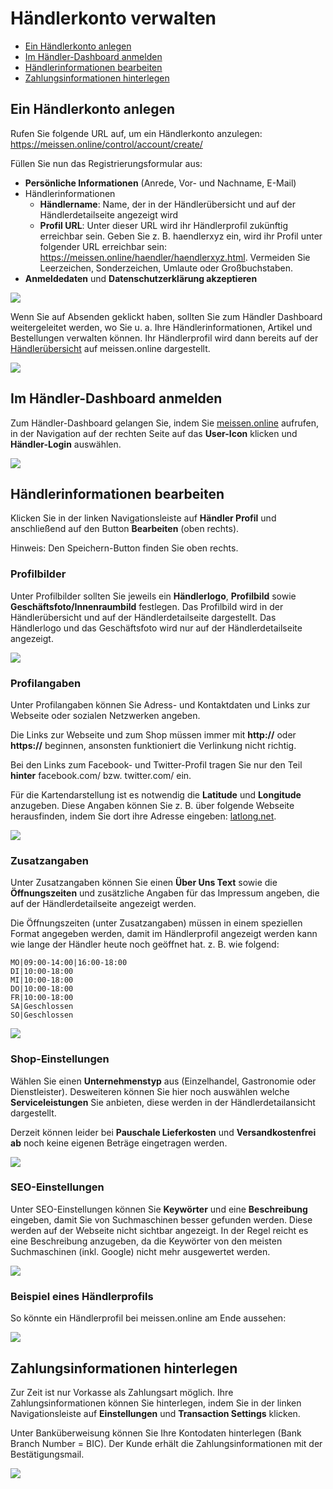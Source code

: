 # Händlerkonto verwalten

- [Ein Händlerkonto anlegen](kundendoku/meissen.online/haendlerkonto-verwalten.md?id=ein-händlerkonto-anlegen)
- [Im Händler-Dashboard anmelden](kundendoku/meissen.online/haendlerkonto-verwalten.md?id=im-händler-dashboard-anmelden)
- [Händlerinformationen bearbeiten](kundendoku/meissen.online/haendlerkonto-verwalten.md?id=händlerinformationen-bearbeiten)
- [Zahlungsinformationen hinterlegen](kundendoku/meissen.online/haendlerkonto-verwalten.md?id=zahlungsinformationen-hinterlegen)

## Ein Händlerkonto anlegen

Rufen Sie folgende URL auf, um ein Händlerkonto anzulegen: https://meissen.online/control/account/create/

Füllen Sie nun das Registrierungsformular aus:
* **Persönliche Informationen** (Anrede, Vor- und Nachname, E-Mail)
* Händlerinformationen
  * **Händlername**: Name, der in der Händlerübersicht und auf der Händlerdetailseite angezeigt wird
  * **Profil URL**: Unter dieser URL wird ihr Händlerprofil zukünftig erreichbar sein. Geben Sie z. B. haendlerxyz ein, 
  wird ihr Profil unter folgender URL erreichbar sein: https://meissen.online/haendler/haendlerxyz.html. Vermeiden Sie 
  Leerzeichen, Sonderzeichen, Umlaute oder Großbuchstaben.
* **Anmeldedaten** und **Datenschutzerklärung akzeptieren**

![](../../_images/kundendoku/meissen.online/haendlerkonto_anlegen.png)

Wenn Sie auf Absenden geklickt haben, sollten Sie zum Händler Dashboard weitergeleitet werden, wo Sie u. a. Ihre 
Händlerinformationen, Artikel und Bestellungen verwalten können. Ihr Händlerprofil wird dann bereits auf der 
[Händlerübersicht](https://meissen.online/uebersicht-haendler/) auf meissen.online dargestellt.

![](../../_images/kundendoku/meissen.online/haendlerkonto_aktiviert.png)

## Im Händler-Dashboard anmelden

Zum Händler-Dashboard gelangen Sie, indem Sie [meissen.online](https://meissen.online) aufrufen, in der Navigation auf 
der rechten Seite auf das **User-Icon** klicken und **Händler-Login** auswählen.

![](../../_images/kundendoku/meissen.online/haendlerlogin.png)

## Händlerinformationen bearbeiten

Klicken Sie in der linken Navigationsleiste auf **Händler Profil** und anschließend auf den Button **Bearbeiten** 
(oben rechts).

Hinweis: Den Speichern-Button finden Sie oben rechts.

### Profilbilder

Unter Profilbilder sollten Sie jeweils ein **Händlerlogo**, **Profilbild** sowie **Geschäftsfoto/Innenraumbild** 
festlegen. Das Profilbild wird in der Händlerübersicht und auf der Händlerdetailseite dargestellt. Das Händlerlogo und 
das Geschäftsfoto wird nur auf der Händlerdetailseite angezeigt.

![](../../_images/kundendoku/meissen.online/haendlerinfos_bearbeiten_profilbilder.png)

### Profilangaben

Unter Profilangaben können Sie Adress- und Kontaktdaten und Links zur Webseite oder sozialen Netzwerken angeben.

Die Links zur Webseite und zum Shop müssen immer mit **http://** oder **https://** beginnen, ansonsten funktioniert die 
Verlinkung nicht richtig.

Bei den Links zum Facebook- und Twitter-Profil tragen Sie nur den Teil **hinter** facebook.com/ bzw. twitter.com/ ein.

Für die Kartendarstellung ist es notwendig die **Latitude** und **Longitude** anzugeben. Diese Angaben können Sie z. B. über 
folgende Webseite herausfinden, indem Sie dort ihre Adresse eingeben: [latlong.net](https://www.latlong.net/).

![](../../_images/kundendoku/meissen.online/haendlerinfos_bearbeiten_profilangaben.png)

### Zusatzangaben

Unter Zusatzangaben können Sie einen **Über Uns Text** sowie die **Öffnungszeiten** und zusätzliche Angaben für das 
Impressum angeben, die auf der Händlerdetailseite angezeigt werden.

Die Öffnungszeiten (unter Zusatzangaben) müssen in einem speziellen Format angegeben werden, damit im Händlerprofil 
angezeigt werden kann wie lange der Händler heute noch geöffnet hat. z. B. wie folgend:

```
MO|09:00-14:00|16:00-18:00
DI|10:00-18:00
MI|10:00-18:00
DO|10:00-18:00
FR|10:00-18:00
SA|Geschlossen
SO|Geschlossen
```

![](../../_images/kundendoku/meissen.online/haendlerinfos_bearbeiten_zusatzangaben.png)

### Shop-Einstellungen

Wählen Sie einen **Unternehmenstyp** aus (Einzelhandel, Gastronomie oder Dienstleister). Desweiteren können Sie hier noch 
auswählen welche **Serviceleistungen** Sie anbieten, diese werden in der Händlerdetailansicht dargestellt.

Derzeit können leider bei **Pauschale Lieferkosten** und **Versandkostenfrei ab** noch keine eigenen Beträge eingetragen werden.

![](../../_images/kundendoku/meissen.online/haendlerinfos_bearbeiten_shopeinstellungen.png)

### SEO-Einstellungen

Unter SEO-Einstellungen können Sie **Keywörter** und eine **Beschreibung** eingeben, damit Sie von Suchmaschinen besser 
gefunden werden. Diese werden auf der Webseite nicht sichtbar angezeigt. In der Regel reicht es eine Beschreibung 
anzugeben, da die Keywörter von den meisten Suchmaschinen (inkl. Google) nicht mehr ausgewertet werden.

![](../../_images/kundendoku/meissen.online/haendlerinfos_bearbeiten_seoeinstellungen.png)

### Beispiel eines Händlerprofils

So könnte ein Händlerprofil bei meissen.online am Ende aussehen:

![](../../_images/kundendoku/meissen.online/haendler-beispiel.png)

## Zahlungsinformationen hinterlegen

Zur Zeit ist nur Vorkasse als Zahlungsart möglich. Ihre Zahlungsinformationen können Sie hinterlegen, indem Sie in der 
linken Navigationsleiste auf **Einstellungen** und **Transaction Settings** klicken.

Unter Banküberweisung können Sie Ihre Kontodaten hinterlegen (Bank Branch Number = BIC). Der Kunde erhält die 
Zahlungsinformationen mit der Bestätigungsmail.

![](../../_images/kundendoku/meissen.online/zahlungsinfos.png)
